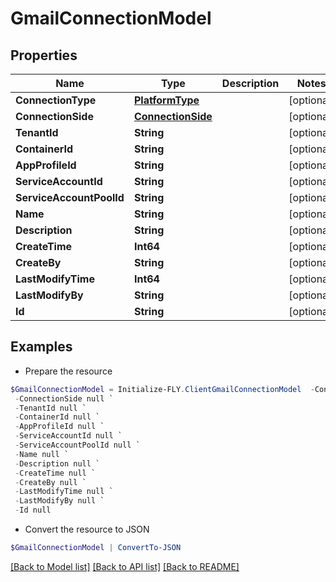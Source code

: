 # GmailConnectionModel
## Properties

Name | Type | Description | Notes
------------ | ------------- | ------------- | -------------
**ConnectionType** | [**PlatformType**](PlatformType.md) |  | [optional] 
**ConnectionSide** | [**ConnectionSide**](ConnectionSide.md) |  | [optional] 
**TenantId** | **String** |  | [optional] 
**ContainerId** | **String** |  | [optional] 
**AppProfileId** | **String** |  | [optional] 
**ServiceAccountId** | **String** |  | [optional] 
**ServiceAccountPoolId** | **String** |  | [optional] 
**Name** | **String** |  | [optional] 
**Description** | **String** |  | [optional] 
**CreateTime** | **Int64** |  | [optional] 
**CreateBy** | **String** |  | [optional] 
**LastModifyTime** | **Int64** |  | [optional] 
**LastModifyBy** | **String** |  | [optional] 
**Id** | **String** |  | [optional] 

## Examples

- Prepare the resource
```powershell
$GmailConnectionModel = Initialize-FLY.ClientGmailConnectionModel  -ConnectionType null `
 -ConnectionSide null `
 -TenantId null `
 -ContainerId null `
 -AppProfileId null `
 -ServiceAccountId null `
 -ServiceAccountPoolId null `
 -Name null `
 -Description null `
 -CreateTime null `
 -CreateBy null `
 -LastModifyTime null `
 -LastModifyBy null `
 -Id null
```

- Convert the resource to JSON
```powershell
$GmailConnectionModel | ConvertTo-JSON
```

[[Back to Model list]](../README.md#documentation-for-models) [[Back to API list]](../README.md#documentation-for-api-endpoints) [[Back to README]](../README.md)

